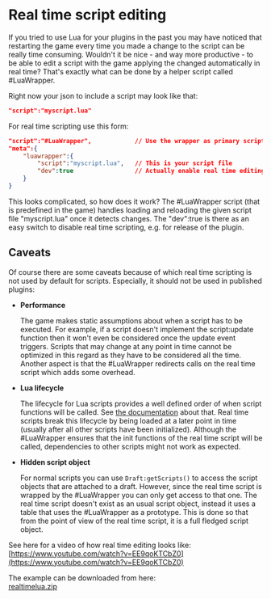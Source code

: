 # Real time script editing

If you tried to use Lua for your plugins in the past you may have noticed that restarting the game every time you made a change to the script can be really time consuming. Wouldn't it be nice - and way more productive - to be able to edit a script with the game applying the changed automatically in real time? That's exactly what can be done by a helper script called #LuaWrapper.

Right now your json to include a script may look like that:
```json
"script":"myscript.lua"
```

For real time scripting use this form:
```json
"script":"#LuaWrapper",            // Use the wrapper as primary script
"meta":{
    "luawrapper":{
        "script":"myscript.lua",   // This is your script file
        "dev":true                 // Actually enable real time editing
    }
}
```

This looks complicated, so how does it work? The #LuaWrapper script (that is predefined in the game) handles loading and reloading the given script file "myscript.lua" once it detects changes. The "dev":true is there as an easy switch to disable real time scripting, e.g. for release of the plugin.

## Caveats
Of course there are some caveats because of which real time scripting is not used by default for scripts. Especially, it should not be used in published plugins:

* **Performance**

    The game makes static assumptions about when a script has to be executed. For example, if a script doesn't implement the script:update function then it won't even be considered once the update event triggers. Scripts that may change at any point in time cannot be optimized in this regard as they have to be considered all the time. Another aspect is that the #LuaWrapper redirects calls on the real time script which adds some overhead.

* **Lua lifecycle**

    The lifecycle for Lua scripts provides a well defined order of when script functions will be called.
    See [the documentation](https://doc.theotown.com/topics/00-intro.md.html) about that.
    Real time scripts break this lifecycle by being loaded at a later point in time (usually after all other scripts have been initialized). Although the #LuaWrapper ensures that the init functions of the real time script will be called, dependencies to other scripts might not work as expected.

* **Hidden script object**

    For normal scripts you can use `Draft:getScripts()` to access the script objects that are attached to a draft. However, since the real time script is wrapped by the #LuaWrapper you can only get access to that one. The real time script doesn't exist as an usual script object, instead it uses a table that uses the #LuaWrapper as a prototype. This is done so that from the point of view of the real time script, it is a full fledged script object.

See here for a video of how real time editing looks like: <br/>
[https://www.youtube.com/watch?v=EE9qoKTCbZ0](https://www.youtube.com/watch?v=EE9qoKTCbZ0)

The example can be downloaded from here: <br/>
[realtimelua.zip](assets/guides/realtimelua.zip)